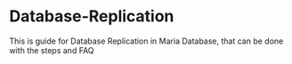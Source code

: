 # Database-Replication
This is guide for Database Replication in Maria Database, that can be done with the steps and FAQ
